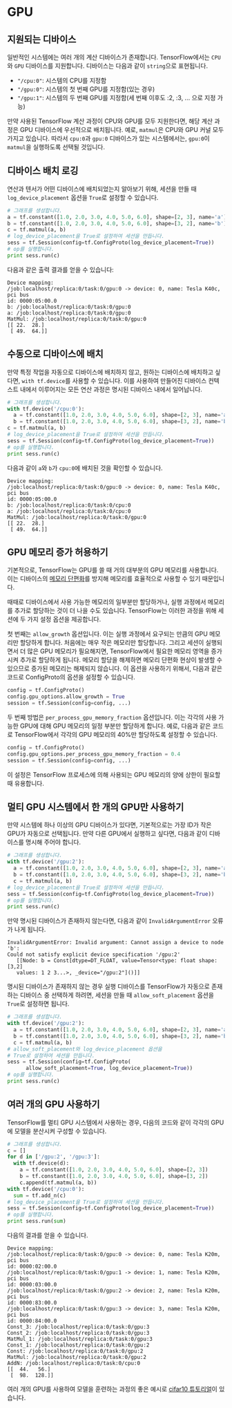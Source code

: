 # GPU

## 지원되는 디바이스

일반적인 시스템에는 여러 개의 계산 디바이스가 존재합니다. TensorFlow에서는 `CPU`와 `GPU` 디바이스를 지원합니다. 디바이스는 다음과 같이 `string`으로 표현됩니다.

* `"/cpu:0"`: 시스템의 CPU를 지정함
* `"/gpu:0"`: 시스템의 첫 번째 GPU를 지정함\(있는 경우\)
* `"/gpu:1"`: 시스템의 두 번째 GPU를 지정함\(세 번째 이후도 :2, :3, ... 으로 지정 가능\)

만약 사용된 TensorFlow 계산 과정이 CPU와 GPU를 모두 지원한다면, 해당 계산 과정은 GPU 디바이스에 우선적으로 배치됩니다. 예로, `matmul`은 CPU와 GPU 커널 모두 가지고 있습니다. 따라서 `cpu:0`과 `gpu:0` 디바이스가 있는 시스템에서는, `gpu:0`이 `matmul`을 실행하도록 선택될 것입니다.

## 디바이스 배치 로깅

연산과 텐서가 어떤 디바이스에 배치되었는지 알아보기 위해, 세션을 만들 때 `log_device_placement` 옵션을 `True`로 설정할 수 있습니다.

```python
# 그래프를 생성합니다.
a = tf.constant([1.0, 2.0, 3.0, 4.0, 5.0, 6.0], shape=[2, 3], name='a')
b = tf.constant([1.0, 2.0, 3.0, 4.0, 5.0, 6.0], shape=[3, 2], name='b')
c = tf.matmul(a, b)
# log_device_placement을 True로 설정하여 세션을 만듭니다.
sess = tf.Session(config=tf.ConfigProto(log_device_placement=True))
# op를 실행합니다.
print sess.run(c)
```

다음과 같은 출력 결과를 얻을 수 있습니다:

```text
Device mapping:
/job:localhost/replica:0/task:0/gpu:0 -> device: 0, name: Tesla K40c, pci bus
id: 0000:05:00.0
b: /job:localhost/replica:0/task:0/gpu:0
a: /job:localhost/replica:0/task:0/gpu:0
MatMul: /job:localhost/replica:0/task:0/gpu:0
[[ 22.  28.]
 [ 49.  64.]]
```

## 수동으로 디바이스에 배치

만약 특정 작업을 자동으로 디바이스에 배치하지 않고, 원하는 디바이스에 배치하고 싶다면, `with tf.device`를 사용할 수 있습니다. 이를 사용하여 만들어진 디바이스 컨텍스트 내에서 이루어지는 모든 연산 과정은 명시된 디바이스 내에서 일어납니다.

```python
# 그래프를 생성합니다.
with tf.device('/cpu:0'):
  a = tf.constant([1.0, 2.0, 3.0, 4.0, 5.0, 6.0], shape=[2, 3], name='a')
  b = tf.constant([1.0, 2.0, 3.0, 4.0, 5.0, 6.0], shape=[3, 2], name='b')
c = tf.matmul(a, b)
# log_device_placement을 True로 설정하여 세션을 만듭니다.
sess = tf.Session(config=tf.ConfigProto(log_device_placement=True))
# op를 실행합니다.
print sess.run(c)
```

다음과 같이 `a`와 `b`가 `cpu:0`에 배치된 것을 확인할 수 있습니다.

```text
Device mapping:
/job:localhost/replica:0/task:0/gpu:0 -> device: 0, name: Tesla K40c, pci bus
id: 0000:05:00.0
b: /job:localhost/replica:0/task:0/cpu:0
a: /job:localhost/replica:0/task:0/cpu:0
MatMul: /job:localhost/replica:0/task:0/gpu:0
[[ 22.  28.]
 [ 49.  64.]]
```

## GPU 메모리 증가 허용하기

기본적으로, TensorFlow는 GPU를 쓸 때 거의 대부분의 GPU 메모리를 사용합니다. 이는 디바이스의 [메모리 단편화](https://en.wikipedia.org/wiki/Fragmentation_%28computing%29)를 방지해 메모리를 효율적으로 사용할 수 있기 때문입니다.

때때로 디바이스에서 사용 가능한 메모리의 일부분만 할당하거나, 실행 과정에서 메모리를 추가로 할당하는 것이 더 나을 수도 있습니다. TensorFlow는 이러한 과정을 위해 세션에 두 가지 설정 옵션을 제공합니다.

첫 번째는 `allow_growth` 옵션입니다. 이는 실행 과정에서 요구되는 만큼의 GPU 메모리만 할당하게 합니다. 처음에는 매우 작은 메모리만 할당합니다. 그리고 세션이 실행되면서 더 많은 GPU 메모리가 필요해지면, TensorFlow에서 필요한 메모리 영역을 증가시켜 추가로 할당하게 됩니다. 메모리 할당을 해제하면 메모리 단편화 현상이 발생할 수 있으므로 증가된 메모리는 해제되지 않습니다. 이 옵션을 사용하기 위해서, 다음과 같은 코드로 ConfigProto의 옵션을 설정할 수 있습니다.

```python
config = tf.ConfigProto()
config.gpu_options.allow_growth = True
session = tf.Session(config=config, ...)
```

두 번째 방법은 `per_process_gpu_memory_fraction` 옵션입니다. 이는 각각의 사용 가능한 GPU에 대해 GPU 메모리의 일정 부분만 할당하게 합니다. 예로, 다음과 같은 코드로 TensorFlow에서 각각의 GPU 메모리의 40%만 할당하도록 설정할 수 있습니다.

```python
config = tf.ConfigProto()
config.gpu_options.per_process_gpu_memory_fraction = 0.4
session = tf.Session(config=config, ...)
```

이 설정은 TensorFlow 프로세스에 의해 사용되는 GPU 메모리의 양에 상한이 필요할 때 유용합니다.

## 멀티 GPU 시스템에서 한 개의 GPU만 사용하기

만약 시스템에 하나 이상의 GPU 디바이스가 있다면, 기본적으로는 가장 ID가 작은 GPU가 자동으로 선택됩니다. 만약 다른 GPU에서 실행하고 싶다면, 다음과 같이 디바이스를 명시해 주어야 합니다.

```python
# 그래프를 생성합니다.
with tf.device('/gpu:2'):
  a = tf.constant([1.0, 2.0, 3.0, 4.0, 5.0, 6.0], shape=[2, 3], name='a')
  b = tf.constant([1.0, 2.0, 3.0, 4.0, 5.0, 6.0], shape=[3, 2], name='b')
  c = tf.matmul(a, b)
# log_device_placement을 True로 설정하여 세션을 만듭니다.
sess = tf.Session(config=tf.ConfigProto(log_device_placement=True))
# op를 실행합니다.
print sess.run(c)
```

만약 명시된 디바이스가 존재하지 않는다면, 다음과 같이 `InvalidArgumentError` 오류가 나게 됩니다.

```text
InvalidArgumentError: Invalid argument: Cannot assign a device to node 'b':
Could not satisfy explicit device specification '/gpu:2'
   [[Node: b = Const[dtype=DT_FLOAT, value=Tensor<type: float shape: [3,2]
   values: 1 2 3...>, _device="/gpu:2"]()]]
```

명시된 디바이스가 존재하지 않는 경우 실행 디바이스를 TensorFlow가 자동으로 존재하는 디바이스 중 선택하게 하려면, 세션을 만들 때 `allow_soft_placement` 옵션을 `True`로 설정하면 됩니다.

```python
# 그래프를 생성합니다.
with tf.device('/gpu:2'):
  a = tf.constant([1.0, 2.0, 3.0, 4.0, 5.0, 6.0], shape=[2, 3], name='a')
  b = tf.constant([1.0, 2.0, 3.0, 4.0, 5.0, 6.0], shape=[3, 2], name='b')
  c = tf.matmul(a, b)
# allow_soft_placement와 log_device_placement 옵션을
# True로 설정하여 세션을 만듭니다.
sess = tf.Session(config=tf.ConfigProto(
      allow_soft_placement=True, log_device_placement=True))
# op를 실행합니다.
print sess.run(c)
```

## 여러 개의 GPU 사용하기

TensorFlow를 멀티 GPU 시스템에서 사용하는 경우, 다음의 코드와 같이 각각의 GPU에 모델을 분산시켜 구성할 수 있습니다.

```python
# 그래프를 생성합니다.
c = []
for d in ['/gpu:2', '/gpu:3']:
  with tf.device(d):
    a = tf.constant([1.0, 2.0, 3.0, 4.0, 5.0, 6.0], shape=[2, 3])
    b = tf.constant([1.0, 2.0, 3.0, 4.0, 5.0, 6.0], shape=[3, 2])
    c.append(tf.matmul(a, b))
with tf.device('/cpu:0'):
  sum = tf.add_n(c)
# log_device_placement을 True로 설정하여 세션을 만듭니다.
sess = tf.Session(config=tf.ConfigProto(log_device_placement=True))
# op를 실행합니다.
print sess.run(sum)
```

다음의 결과를 얻을 수 있습니다.

```text
Device mapping:
/job:localhost/replica:0/task:0/gpu:0 -> device: 0, name: Tesla K20m, pci bus
id: 0000:02:00.0
/job:localhost/replica:0/task:0/gpu:1 -> device: 1, name: Tesla K20m, pci bus
id: 0000:03:00.0
/job:localhost/replica:0/task:0/gpu:2 -> device: 2, name: Tesla K20m, pci bus
id: 0000:83:00.0
/job:localhost/replica:0/task:0/gpu:3 -> device: 3, name: Tesla K20m, pci bus
id: 0000:84:00.0
Const_3: /job:localhost/replica:0/task:0/gpu:3
Const_2: /job:localhost/replica:0/task:0/gpu:3
MatMul_1: /job:localhost/replica:0/task:0/gpu:3
Const_1: /job:localhost/replica:0/task:0/gpu:2
Const: /job:localhost/replica:0/task:0/gpu:2
MatMul: /job:localhost/replica:0/task:0/gpu:2
AddN: /job:localhost/replica:0/task:0/cpu:0
[[  44.   56.]
 [  98.  128.]]
```

여러 개의 GPU를 사용하여 모델을 훈련하는 과정의 좋은 예시로 [cifar10 튜토리얼](../index-2/undefined-2/index.md)이 있습니다.

